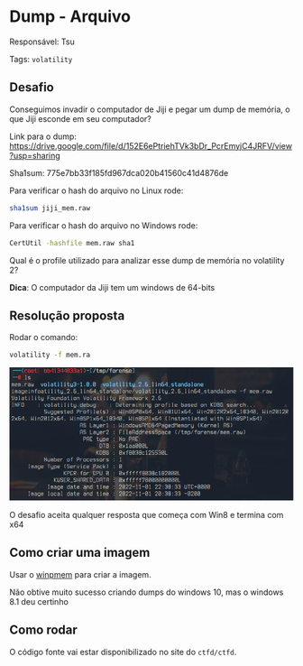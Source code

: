 # Dump - Arquivo

Responsável: Tsu

Tags: `volatility`

## Desafio

Conseguimos invadir o computador de Jiji e pegar um dump de memória, o que Jiji esconde em seu computador?

Link para o dump: https://drive.google.com/file/d/152E6ePtriehTVk3bDr_PcrEmyjC4JRFV/view?usp=sharing

Sha1sum: 775e7bb33f185fd967dca020b41560c41d4876de

Para verificar o hash do arquivo no Linux rode:

```sh
sha1sum jiji_mem.raw
```

Para verificar o hash do arquivo no Windows rode:

```sh
CertUtil -hashfile mem.raw sha1
```

Qual é o profile utilizado para analizar esse dump de memória no volatility 2?

**Dica**: O computador da Jiji tem um windows de 64-bits

## Resolução proposta

Rodar o comando:

```sh
volatility -f mem.ra
```

![imagem](./volatility_profiles.png)

O desafio aceita qualquer resposta que começa com Win8 e termina com x64

## Como criar uma imagem

Usar o [winpmem](https://github.com/Velocidex/WinPmem) para criar a imagem.

Não obtive muito sucesso criando dumps do windows 10, mas o windows 8.1 deu certinho

## Como rodar

O código fonte vai estar disponibilizado no site do `ctfd/ctfd`.
